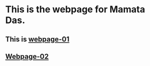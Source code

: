 # This is the webpage for Mamata Das.


## This is [webpage-01](myhomepage-01/index.html)

## [Webpage-02](myhomepage-02/index.html)

## 
